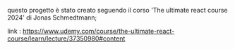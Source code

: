 questo progetto è stato creato seguendo il corso 'The ultimate react course 2024' di Jonas Schmedtmann;

link : https://www.udemy.com/course/the-ultimate-react-course/learn/lecture/37350980#content
